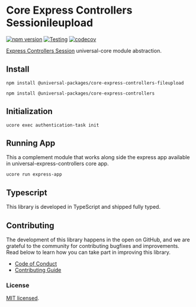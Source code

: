 # Core Express Controllers Sessionileupload

[![npm version](https://badge.fury.io/js/@universal-packages%2Fcore-express-controllers-fileupload.svg)](https://www.npmjs.com/package/@universal-packages/core-express-controllers-fileupload)
[![Testing](https://github.com/universal-packages/universal-core-express-controllers-fileupload/actions/workflows/testing.yml/badge.svg)](https://github.com/universal-packages/universal-core-express-controllers-fileupload/actions/workflows/testing.yml)
[![codecov](https://codecov.io/gh/universal-packages/universal-core-express-controllers-fileupload/branch/main/graph/badge.svg?token=CXPJSN8IGL)](https://codecov.io/gh/universal-packages/universal-core-express-controllers-fileupload)

[Express Controllers Session](https://github.com/universal-packages/universal-express-controllers-fileupload) universal-core module abstraction.

## Install

```shell
npm install @universal-packages/core-express-controllers-fileupload

npm install @universal-packages/core-express-controllers
```

## Initialization

```shell
ucore exec authentication-task init
```

## Running App

This a complement module that works along side the express app available in universal-express-controllers core app.

```
ucore run express-app
```

## Typescript

This library is developed in TypeScript and shipped fully typed.

## Contributing

The development of this library happens in the open on GitHub, and we are grateful to the community for contributing bugfixes and improvements. Read below to learn how you can take part in improving this library.

- [Code of Conduct](./CODE_OF_CONDUCT.md)
- [Contributing Guide](./CONTRIBUTING.md)

### License

[MIT licensed](./LICENSE).

